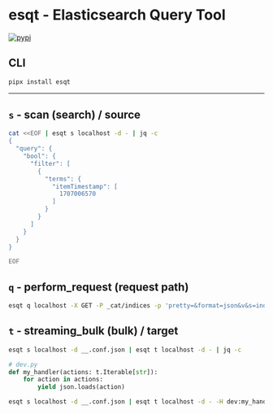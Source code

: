 # esqt - Elasticsearch Query Tool

[![pypi](https://img.shields.io/pypi/v/esqt.svg)](https://pypi.python.org/pypi/esqt)

## CLI

```sh
pipx install esqt
```

---

## `s` - scan (search) / source

```sh
cat <<EOF | esqt s localhost -d - | jq -c
{
  "query": {
    "bool": {
      "filter": [
        {
          "terms": {
            "itemTimestamp": [
              1707006570
            ]
          }
        }
      ]
    }
  }
}

EOF
```

## `q` - perform_request (request path)

```sh
esqt q localhost -X GET -P _cat/indices -p 'pretty=&format=json&v&s=index' | jq
```

## `t` - streaming_bulk (bulk) / target

```sh
esqt s localhost -d __.conf.json | esqt t localhost -d - | jq -c
```

```py
# dev.py
def my_handler(actions: t.Iterable[str]):
    for action in actions:
        yield json.loads(action)
```

```sh
esqt s localhost -d __.conf.json | esqt t localhost -d - -H dev:my_handler | jq -c
```

